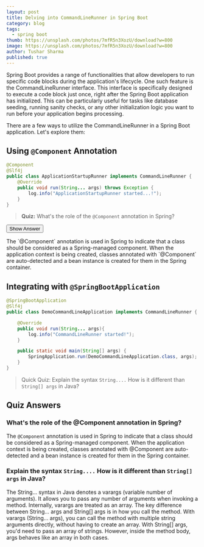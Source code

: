 ```yaml
---
layout: post
title: Delving into CommandLineRunner in Spring Boot
category: blog
tags:
  - spring boot
thumb: https://unsplash.com/photos/7mfR5n3XozU/download?w=800
image: https://unsplash.com/photos/7mfR5n3XozU/download?w=800
author: Tushar Sharma
published: true
---
```


<script>
function toggleAnswer(answerId) {
    var answer = document.getElementById(answerId);
    if (answer.style.display === "none") {
        answer.style.display = "block";
    } else {
        answer.style.display = "none";
    }
}
</script>


Spring Boot provides a range of functionalities that allow developers to run specific code blocks during the application's lifecycle. One such feature is the CommandLineRunner interface. This interface is specifically designed to execute a code block just once, right after the Spring Boot application has initialized. This can be particularly useful for tasks like database seeding, running sanity checks, or any other initialization logic you want to run before your application begins processing.

There are a few ways to utilize the CommandLineRunner in a Spring Boot application. Let's explore them:

## Using `@Component` Annotation

```java
@Component
@Slf4j
public class ApplicationStartupRunner implements CommandLineRunner {
    @Override
    public void run(String... args) throws Exception {
        log.info("ApplicationStartupRunner started...!");
    }
}
```
> **Quiz:** What's the role of the `@Component` annotation in Spring?

<button class="quiz-btn" onclick="toggleAnswer('answer1')">Show Answer</button>
<div class="quiz-answer" id="answer1">
The `@Component` annotation is used in Spring to indicate that a class should be considered as a Spring-managed component. When the application context is being created, classes annotated with `@Component` are auto-detected and a bean instance is created for them in the Spring container.
</div>

## Integrating with `@SpringBootApplication`

```java
@SpringBootApplication
@Slf4j
public class DemoCommandLineApplication implements CommandLineRunner {

	@Override
	public void run(String... args){
		log.info("CommandLineRunner started!");
	}

	public static void main(String[] args) {
		SpringApplication.run(DemoCommandLineApplication.class, args);
	}
}
```

> Quick Quiz: Explain the syntax `String....` How is it different than `String[] args` in Java?


## Quiz Answers


### What's the role of the @Component annotation in Spring?

The `@Component` annotation is used in Spring to indicate that a class should be considered as a Spring-managed component. When the application context is being created, classes annotated with @Component are auto-detected and a bean instance is created for them in the Spring container.


### Explain the syntax `String....` How is it different than `String[] args` in Java?

The String... syntax in Java denotes a varargs (variable number of arguments). It allows you to pass any number of arguments when invoking a method. Internally, varargs are treated as an array. The key difference between String... args and String[] args is in how you call the method. With varargs (String... args), you can call the method with multiple string arguments directly, without having to create an array. With String[] args, you'd need to pass an array of strings. However, inside the method body, args behaves like an array in both cases.
